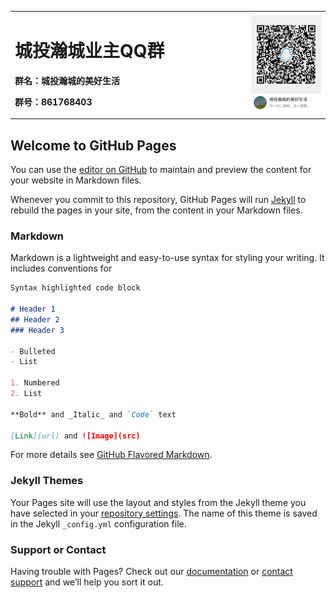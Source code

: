 <table border="0">
  <tr>
    <td width="75%">
      <h1>城投瀚城业主QQ群</h1>
      <p><b>群名：城投瀚城的美好生活</b></p>
      <p><b>群号：861768403</b></p>
    </td>
    <td width="25%">
      <img src="/QR.png" width="100%">
    </td>
  </tr>
</table>



## Welcome to GitHub Pages

You can use the [editor on GitHub](https://github.com/HanCheng-WH/HanCheng-WH.github.io/edit/master/index.md) to maintain and preview the content for your website in Markdown files.

Whenever you commit to this repository, GitHub Pages will run [Jekyll](https://jekyllrb.com/) to rebuild the pages in your site, from the content in your Markdown files.

### Markdown

Markdown is a lightweight and easy-to-use syntax for styling your writing. It includes conventions for

```markdown
Syntax highlighted code block

# Header 1
## Header 2
### Header 3

- Bulleted
- List

1. Numbered
2. List

**Bold** and _Italic_ and `Code` text

[Link](url) and ![Image](src)
```

For more details see [GitHub Flavored Markdown](https://guides.github.com/features/mastering-markdown/).

### Jekyll Themes

Your Pages site will use the layout and styles from the Jekyll theme you have selected in your [repository settings](https://github.com/HanCheng-WH/HanCheng-WH.github.io/settings). The name of this theme is saved in the Jekyll `_config.yml` configuration file.

### Support or Contact

Having trouble with Pages? Check out our [documentation](https://help.github.com/categories/github-pages-basics/) or [contact support](https://github.com/contact) and we’ll help you sort it out.
